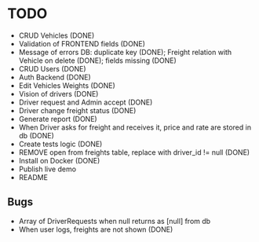 # TODO
- CRUD Vehicles (DONE)
- Validation of FRONTEND fields (DONE)
- Message of errors DB: duplicate key (DONE); Freight relation with Vehicle on delete (DONE); fields missing (DONE)
- CRUD Users (DONE) 
- Auth Backend (DONE)
- Edit Vehicles Weights (DONE) 
- Vision of drivers (DONE)
- Driver request and Admin accept (DONE)
- Driver change freight status (DONE) 
- Generate report (DONE)
- When Driver asks for freight and receives it, price and rate are stored in db (DONE)
- Create tests logic (DONE)
- REMOVE open from freights table, replace with driver_id != null (DONE)
- Install on Docker (DONE)
- Publish live demo
- README

## Bugs
 - Array of DriverRequests when null returns as [null] from db
 - When user logs, freights are not shown (DONE)
